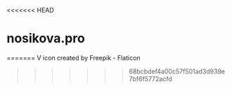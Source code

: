 <<<<<<< HEAD
# nosikova.pro
=======
V icon created by Freepik - Flaticon
>>>>>>> 68bcbdef4a00c57f501ad3d939e7bf6f5772acfd
